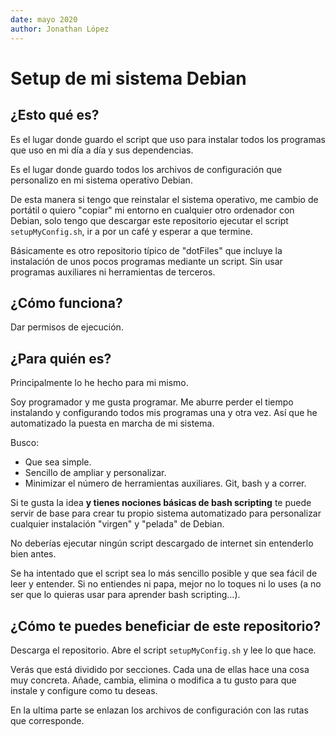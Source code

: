 ```yaml
---
date: mayo 2020
author: Jonathan López
---
```


# Setup de mi sistema Debian

## ¿Esto qué es?

Es el lugar donde guardo el script que uso para instalar todos los programas que uso en mi día a día y sus dependencias.

Es el lugar donde guardo todos los archivos de configuración que personalizo en mi sistema operativo Debian.

De esta manera si tengo que reinstalar el sistema operativo, me cambio de portátil o quiero "copiar" mi entorno en cualquier otro ordenador con Debian, solo tengo que descargar este repositorio ejecutar el script `setupMyConfig.sh`, ir a por un café y esperar a que termine.

Básicamente es otro repositorio típico de "dotFiles" que incluye la instalación de unos pocos programas mediante un script. Sin usar programas auxiliares ni herramientas de terceros.

## ¿Cómo funciona?

Dar permisos de ejecución.


## ¿Para quién es?

Principalmente lo he hecho para mi mismo. 

Soy programador y me gusta programar. Me aburre perder el tiempo instalando y configurando todos mis programas una y otra vez. Así que he automatizado la puesta en marcha de mi sistema.

Busco: 

* Que sea simple.
* Sencillo de ampliar y personalizar.
* Minimizar el número de herramientas auxiliares. Git, bash y a correr. 

Si te gusta la idea **y tienes nociones básicas de bash scripting** te puede servir de base para crear tu propio sistema automatizado para personalizar cualquier instalación "virgen" y "pelada" de Debian.

No deberías ejecutar ningún script descargado de internet sin entenderlo bien antes.

Se ha intentado que el script sea lo más sencillo posible y que sea fácil de leer y entender. Si no entiendes ni papa, mejor no lo toques ni lo uses (a no ser que lo quieras usar para aprender bash scripting...).

## ¿Cómo te puedes beneficiar de este repositorio?

Descarga el repositorio. Abre el script `setupMyConfig.sh` y lee lo que hace.

Verás que está dividido por secciones. Cada una de ellas hace una cosa muy concreta. Añade, cambia, elimina o modifica a tu gusto para que instale y configure como tu deseas.

En la ultima parte se enlazan los archivos de configuración con las rutas que corresponde.

